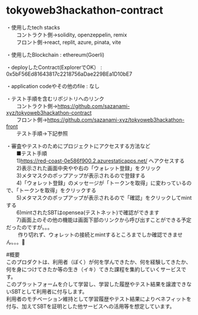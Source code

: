 # tokyoweb3hackathon-contract
・使用したtech stacks  
　　コントラクト側→solidity, openzeppelin, remix  
　　フロント側→react, replit, azure, pinata, vite  
 
・使用したBlockchain : ethereum(Goerli)  

・deployしたContract(ExplorerでOK） : 0x5bF56Ed81643817c2218756aDae229BEa1D10bE7  

・application codeやその他のfile : なし  

・テスト手順を含むリポジトリへのリンク  
　　コントラクト側→https://github.com/sazanami-xyz/tokyoweb3hackathon-contract   
　　フロント側→https://github.com/sazanami-xyz/tokyoweb3hackathon-front  
　　テスト手順→下記参照  

・審査やテストのためにプロジェクトにアクセスする方法など  
　　■テスト手順  
　　1)https://red-coast-0e586f900.2.azurestaticapps.net/ へアクセスする  
　　2)表示された画面中央やや右の「ウォレット登録」をクリック  
　　3)メタマスクのポップアップが表示されるので登録する  
　　4)「ウォレット登録」のメッセージが「トークンを取得」に変わっているので、「トークンを取得」をクリックする  
　　5)メタマスクのポップアップが表示されるので「確認」をクリックしてmintする  
　　6)mintされたSBTはopensea(テストネット)で確認ができます  
　　7)画面上のその他の機能は画面下部のリンクから呼び出すことができる予定だったのですが。。。  
　　  作り切れず、ウォレットの接続とmintするところまでしか確認できません。。。🙇  

#概要  
このプロダクトは、利用者（ぼく）が何を学んできたか、何を経験してきたか、何を身につけてきたか等の生き（イキ）てきた課程を集約していくサービスです。  
このプラットフォームを介して学習し、学習した履歴やテスト結果を譲渡できないSBTとして利用者に付与します。  
利用者のモチベーション維持として学習履歴やテスト結果によりベネフィットを付与、加えてSBTを証明とした他サービスへの活用等を想定しています。  
